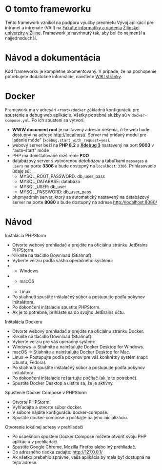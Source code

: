 # O tomto frameworku

Tento framework vznikol na podporu výučby predmetu Vývoj aplikácií pre intranet a intrenate (VAII)
na [Fakulte informatiky a riadenia](https://www.fri.uniza.sk/) [Žilinskej univerzity v Žiline](https://www.uniza.sk/). Framework je navrhnutý tak, aby bol čo
najmenší a najjednoduchší.

# Návod a dokumentácia

Kód frameworku je kompletne okomentovaný. V prípade, že na pochopenie potrebujete dodatočné informácie,
navštívte [WIKI stránky](https://github.com/thevajko/vaiicko/wiki).

# Docker

Framework ma v adresári `<root>/docker` základnú konfiguráciu pre spustenie a debug web aplikácie. Všetky potrebné služby sú v `docker-compose.yml`. Po ich spustení sa vytvorí:

- __WWW document root__ je nastavený adresár riešenia, čiže web bude dostupný na adrese [http://localhost/](http://localhost/). Server má pridaný modul pre
  ladenie móde" (`xdebug.start_with_request=yes`).
- webový server beží na __PHP 8.2__ s [__Xdebug 3__](https://xdebug.org/) nastavený na port __9003__ v "auto-štart" móde
- PHP ma doinštalované rozšírenie __PDO__
- databázový server s vytvorenou _databázou_ a tabuľkami `messages` a `users` na porte __3306__ a bude dostupný na `localhost:3306`. Prihlasovacie údaje sú:
    - MYSQL_ROOT_PASSWORD: db_user_pass
    - MYSQL_DATABASE: databaza
    - MYSQL_USER: db_user
    - MYSQL_PASSWORD: db_user_pass
- phpmyadmin server, ktorý sa automatický nastavený na databázový server na porte __8080__ a bude dostupný na
  adrese [http://localhost:8080/](http://localhost:8080/)

# Návod

Inštalácia PHPStorm

 - Otvorte webový prehliadač a prejdite na oficiálnu stránku JetBrains PHPStorm. 
 - Kliknite na tlačidlo Download (Stiahnuť). 
 - Vyberte verziu podľa vášho operačného systému:
 - - Windows
 - - macOS
 - - Linux
 - Po stiahnutí spustite inštalačný súbor a postupujte podľa pokynov inštalátora.
 - Po dokončení inštalácie spustite PHPStorm.
 - Ak je to potrebné, prihláste sa do svojho JetBrains účtu.
 
Inštalácia Dockeru

- Otvorte webový prehliadač a prejdite na oficiálnu stránku Docker.
- Kliknite na tlačidlo Download (Stiahnuť).
- Vyberte verziu pre váš operačný systém:
- Windows → Stiahnite a nainštalujte Docker Desktop for Windows.
- macOS → Stiahnite a nainštalujte Docker Desktop for Mac.
- Linux → Postupujte podľa pokynov pre váš konkrétny systém (napr. Ubuntu, Fedora).
- Po stiahnutí spustite inštalačný súbor a postupujte podľa pokynov inštalátora.
- Po dokončení inštalácie reštartujte počítač (ak je to potrebné).
- Spustite Docker Desktop a uistite sa, že je aktívny.

Spustenie Docker Compose v PHPStorm
- Otvorte PHPStorm.
- Vyhľadajte a otvorte súbor docker.
- V súbore nájdite konfiguráciu docker-compose.
- Spustite docker-compose a počkajte na jeho inicializáciu.

Otvorenie lokálnej adresy v prehliadači
- Po úspešnom spustení Docker Compose môžete otvoriť svoju PHP aplikáciu v prehliadači.
- Spustite Google Chrome, Mozilla Firefox alebo iný prehliadač.
- Do adresného riadka zadajte:
http://127.0.0.1/
- Ak všetko prebehlo správne, vaša aplikácia by mala byť dostupná na tejto adrese.


